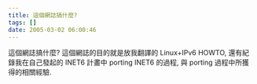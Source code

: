 ```yaml
---
title: 這個網誌搞什麼?
tags: []
date: 2005-03-02 06:00:46
---
```


這個網誌搞什麼?
這個網誌的目的就是放我翻譯的 Linux+IPv6 HOWTO,
還有紀錄我在自己發起的 INET6 計畫中 porting INET6 的過程,
與 porting 過程中所獲得的相關經驗.